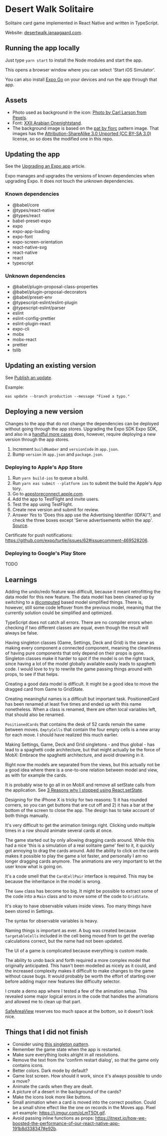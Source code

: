 # Desert Walk Solitaire

Solitaire card game implemented in React Native and written in TypeScript.

Website: [desertwalk.janaagaard.com](https://desertwalk.janaagaard.com/).

## Running the app locally

Just type `yarn start` to install the Node modules and start the app.

This opens a browser window where you can select 'Start iOS Simulator'.

You can also install [Expo Go](https://expo.dev/tools) on your devices and run the app through that app.

## Assets

- Photo used as background in the icon: [Photo by Carl Larson from Pexels](https://www.pexels.com/photo/saraha-desert-1123567/).
- Font: [XXII Arabian Onenightstand](http://www.dafont.com/xxii-arabian-onenightstand.font?text=Desert+Walk+A+2+3+4+5+6+7+8+9+10+J+Q+K).
- The background image is based on the [pat by florc](http://www.colourlovers.com/pattern/50713/pat) pattern image. That images has the [Attribution-ShareAlike 3.0 Unported (CC BY-SA 3.0)](https://creativecommons.org/licenses/by-nc-sa/3.0/) license, so so does the modified one in this repo.

## Updating the app

See the [Upgrading an Expo app](https://janaagaard.com/blog/2020-05-04-upgrading-an-expo-app) article.

Expo manages and upgrades the versions of known dependencies when upgrading Expo. It does not touch the unknown dependencies.

### Known dependencies

- @babel/core
- @types/react-native
- @types/react
- babel-preset-expo
- expo
- expo-app-loading
- expo-font
- expo-screen-orientation
- react-native-svg
- react-native
- react
- typescript

### Unknown dependencies

- @babel/plugin-proposal-class-properties
- @babel/plugin-proposal-decorators
- @babel/preset-env
- @typescript-eslint/eslint-plugin
- @typescript-eslint/parser
- eslint
- eslint-config-prettier
- eslint-plugin-react
- expo-cli
- mobx
- mobx-react
- prettier
- tslib

## Updating an existing version

See [Publish an update](https://docs.expo.dev/eas-update/getting-started/#publish-an-update).

Example:

    eas update --branch production --message "Fixed a typo."

## Deploying a new version

Changes to the app that do not change the dependencies can be deployed without going through the app stores. Upgrading the Expo SDK Expo SDK, and also in a [handful more cases](https://docs.expo.dev/workflow/publishing/#limitations) does, however, require deploying a new version through the app stores.

1. Increment `buildNumber` and `versionCode` in `app.json`.
2. Bump `version` in `app.json` and `package.json`.

### Deploying to Apple's App Store

1. Run `yarn build-ios` to queue a build.
2. Run `yarn eas submit --platform ios` to submit the build the Apple's App tory.
3. Go to [appstoreconnect.apple.com](https://appstoreconnect.apple.com/).
4. Add the app to TestFlight and invite users.
5. Test the app using TestFlight.
6. Create new version and submit for review.
7. Answer _Yes_ to 'Does this app use the Advertising Identifier (IDFA)'?, and check the three boxes except 'Serve advertisements within the app'. [Source](https://segment.com/docs/connections/sources/catalog/libraries/mobile/ios/quickstart/#step-5-submitting-to-the-app-store).

Certificate for push notifications: <https://github.com/expo/turtle/issues/62#issuecomment-469528206>.

### Deploying to Google's Play Store

TODO

## Learnings

Adding the undo/redo feature was difficult, because it meant retrofitting the data model for this new feature. The data model has been cleaned up by switching to a [@computed](https://mobx.js.org/computeds.html) based model simplified things. There is, however, still some code leftover from the previous model, meaning that the currently solution could be simplified and optimized.

TypeScript does not catch all errors. There are no compiler errors when checking if two different classes are equal, even though the result will always be false.

Having singleton classes (Game, Settings, Deck and Grid) is the same as making every component a connected component, meaning the cleanliness of having pure components that only depend on their props is gone. Singleton classes make it harder to spot if the model is on the right track, since having a lot of the model globally available easily leads to spaghetti code. I would love to try to rewrite the game passing things around with props, to see if that helps.

Creating a good data model is difficult. It might be a good idea to move the dragged card from Game to GridState.

Creating meaningful names is a difficult but important task. PositionedCard has been renamed at least five times and ended up with this name nonetheless. When a class is renamed, there are often local variables left, that should also be renamed.

`PositionedCards` that contains the desk of 52 cards remain the same between moves. `EmptyCells` that contain the four empty cells is a new array for each move. I should have realized this much earlier.

Making Settings, Game, Deck and Grid singletons - and thus global - has lead to a spaghetti code architecture, but that might actually be the force of MobX: Embrace the spaghetti architecture, and avoid drowning in it.

Right now the models are separated from the views, but this actually not be a good idea where there is a one-to-one relation between model and view, as with for example the cards.

It is probably wise to go all in on MobX and remove all setState calls from the application. See [3 Reasons why I stopped using React.setState](https://blog.cloudboost.io/3-reasons-why-i-stopped-using-react-setstate-ab73fc67a42e).

Designing for the iPhone X is tricky for two reasons: 1) it has rounded corners, so you can get buttons that are cut off and 2) it has a bar at the bottom of the screen to close the app. The design has to take account of both things manually.

It's very difficult to get the animation timings right. Clicking undo multiple times in a row should animate several cards at once.

The game started out by only allowing dragging cards around. While this had a nice 'this is a simulation of a real solitaire game' feel to it, it quickly got annoying to drag the cards around. Add the ability to click on the cards makes it possible to play the game a lot faster, and personally I am no longer dragging cards anymore. The animations are very important to let the user know what is going on.

It's a code smell that the `CardCellPair` interface is required. This may be because the inheritance in the model is wrong.

The `Game` class has become too big. It might be possible to extract some of the code into a `Main` class and to move some of the code to `GridState`.

It's okay to have observable values inside views. Too many things have been stored in Settings.

The syntax for observable variables is heavy.

Naming things is important as ever. A bug was created because `targetableCells` included in the cell being moved from to get the overlap calculations correct, but the name had not been updated.

The UI of a game is complicated because everything is custom made.

The ability to undo back and forth required a more complex model that originally anticipated. This hasn't been modelled as nicely as it could, and the increased complexity makes it difficult to make changes to the game without cause bugs. It would probably be worth the effort of starting over before adding major new features like difficulty selector.

I create a demo app where I tested a few of the animation setup. This revealed some major logical errors in the code that handles the animations and allowed me to clean up that part.

[SafeAreaView](https://docs.expo.io/versions/v32.0.0/react-native/safeareaview/) reserves too much space at the bottom, so it doesn't look nice.

## Things that I did not finish

- Consider using [this singleton pattern](https://wanago.io/2019/11/11/javascript-design-patterns-1-singleton-and-the-module/#crayon-5e26b0cf71d61490784531).
- Remember the game state when the app is restarted.
- Make sure everything looks alright in all resolutions.
- Remove the text from the 'confirm restart dialog', so that the game only contains icons.
- Better colors. Dark mode by default?
- Game lost screen. How should it work, since it's always possible to undo a move?
- Animate the cards when they are dealt.
- A picture of a desert in the background of the cards?
- Make the icons look more like buttons.
- Small animation when a card is moved into the correct position. Could be a small shine effect like the one on records in the Moves app. Pixel art example: <https://i.imgur.com/oLmT5Ot.gif>.
- Avoid passing inline functions as props: <https://itnext.io/how-we-boosted-the-performance-of-our-react-native-app-191b8d338347#e92b>.
